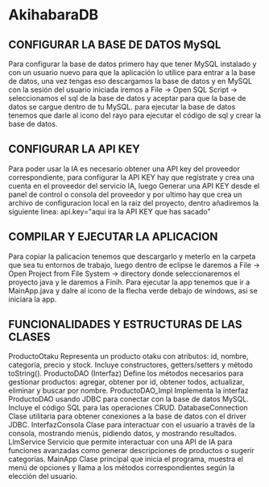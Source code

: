 # AkihabaraDB
## CONFIGURAR LA BASE DE DATOS MySQL 
Para configurar la base de datos primero hay que tener MySQL instalado y con un usuario nuevo para que la aplicación lo utilice para entrar a la base de datos, una vez tengas eso descargamos la base de datos y en MySQL con la sesión del usuario iniciada iremos a File -> Open SQL Script -> seleccionamos el sql de la base de datos y aceptar para que la base de datos se cargue dentro de tu MySQL.
para ejecutar la base de datos tenemos que darle al icono del rayo para ejecutar el código de sql y crear la base de datos.
## CONFIGURAR LA API KEY
Para poder usar la IA es necesario obtener una API key del proveedor correspondiente, para configurar la API KEY hay que regístrate y crea una cuenta en el proveedor del servicio IA, luego Generar una API KEY desde el panel de control o consola del proveedor y por ultimo hay que crea un archivo de configuracion local en la raiz del proyecto, dentro añadiremos la siguiente linea: api.key="aqui ira la API KEY que has sacado"
## COMPILAR Y EJECUTAR LA APLICACION 
Para copiar la palicacion tenemos que descargarlo y meterlo en la carpeta que sea tu entornos de trabajo, luego dentro de eclipse le daremos a File -> Open Project from File System -> directory donde seleccionaremos el proyecto java y le daremos a Finih.
Para ejecutar la app tenemos que ir a MainApp.java y dalre al icono de la flecha verde debajo de windows, asi se iniciara la app.
## FUNCIONALIDADES Y ESTRUCTURAS DE LAS CLASES
ProductoOtaku
Representa un producto otaku con atributos: id, nombre, categoría, precio y stock. Incluye constructores, getters/setters y método toString().
ProductoDAO (Interfaz)
Define los métodos necesarios para gestionar productos: agregar, obtener por id, obtener todos, actualizar, eliminar y buscar por nombre.
ProductoDAO_Impl
Implementa la interfaz ProductoDAO usando JDBC para conectar con la base de datos MySQL. Incluye el código SQL para las operaciones CRUD.
DatabaseConnection
Clase utilitaria para obtener conexiones a la base de datos con el driver JDBC.
InterfazConsola
Clase para interactuar con el usuario a través de la consola, mostrando menús, pidiendo datos, y mostrando resultados.
LlmService
Servicio que permite interactuar con una API de IA para funciones avanzadas como generar descripciones de productos o sugerir categorías.
MainApp
Clase principal que inicia el programa, muestra el menú de opciones y llama a los métodos correspondientes según la elección del usuario.
